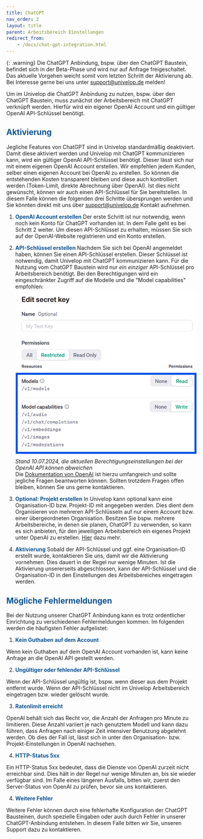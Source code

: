 ```yaml
---
title: ChatGPT
nav_order: 2
layout: title
parent: Arbeitsbereich Einstellungen
redirect_from:
    - /docs/chat-gpt-integration.html
---
```

{: .warning}
Die ChatGPT Anbindung, bspw. über den ChatGPT Baustein, befindet sich in der Beta-Phase und wird nur auf Anfrage freigeschaltet. Das aktuelle Vorgehen weicht somit vom letzten Schritt der Aktivierung ab. Bei Interesse gerne bei uns unter support@univelop.de melden!

Um im Univelop die ChatGPT Anbindung zu nutzen, bspw. über den ChatGPT Baustein, muss zunächst der Arbeitsbereich mit ChatGPT verknüpft werden.
Hierfür wird ein eigener OpenAI Account und ein gültiger OpenAI API-Schlüssel benötigt.

## <span style="color:#0b5394">**Aktivierung**</span>

Jegliche Features von ChatGPT sind in Univelop standardmäßig deaktiviert.
Damit diese aktiviert werden und Univelop mit ChatGPT kommunizieren kann, wird ein gültiger OpenAI API-Schlüssel benötigt.
Dieser lässt sich nur mit einem eigenen OpenAI Account erstellen.
Wir empfehlen jedem Kunden, selber einen eigenen Account bei OpenAI zu erstellen. So können die entstehenden Kosten transparent bleiben
und diese auch kontrolliert werden (Token-Limit, direkte Abrechnung über OpenAI).
Ist dies nicht gewünscht, können wir auch einen API-Schlüssel für Sie bereitstellen.
In diesem Falle können die folgenden drei Schritte übersprungen werden und Sie könnten direkt mit uns über support@univelop.de Kontakt aufnehmen.

1. <span style="color:#0b5394">**OpenAI Account erstellen**</span>
   Der erste Schritt ist nur notwendig, wenn noch kein Konto für ChatGPT vorhanden ist. In dem Falle geht es bei Schritt 2 weiter.
   Um diesen API-Schlüssel zu erhalten, müssen Sie sich auf der OpenAI-Website registrieren und ein Konto erstellen.

2. <span style="color:#0b5394">**API-Schlüssel erstellen**</span>
   Nachdem Sie sich bei OpenAI angemeldet haben, können Sie einen API-Schlüssel erstellen. Dieser Schlüssel ist notwendig, damit Univelop mit ChatGPT kommunizieren kann. Für die Nutzung vom ChatGPT Baustein wird nur _ein einziger_ API-Schlüssel pro Arbeitsbereich benötigt.
   Bei den Berechtigungen wird ein eingeschränkter Zugriff auf die Modelle und die "Model capabilities" empfohlen:
   ![api key permissions](\assets\chat-gpt-integration\api_key_permissions.png 'api key permissions')
   _Stand 10.07.2024, die aktuellen Berechtigungseinstellungen bei der OpenAI API können abweichen_ <br>
   Die [Dokumentation von OpenAI](https://help.openai.com/en/articles/9186755-managing-your-work-in-the-api-platform-with-projects) ist hierzu umfangreich und sollte jegliche Fragen beantworten können.
   Sollten trotzdem Fragen offen bleiben, können Sie uns gerne kontaktieren.

3. <span style="color:#0b5394">**Optional: Projekt erstellen**</span>
   In Univelop kann optional kann eine Organisation-ID bzw. Projekt-ID mit angegeben werden.
   Dies dient dem Organisieren von mehreren API-Schlüsseln auf nur einem Account bzw. einer übergeordneten Organisation.
   Besitzen Sie bspw. mehrere Arbeitsbereiche, in denen sie planen, ChatGPT zu verwenden, so kann es sich anbieten, für den jeweiligen Arbeitsbereich
   ein eigenes Projekt unter OpenAI zu erstellen. [Hier](https://help.openai.com/en/articles/9186755-managing-your-work-in-the-api-platform-with-projects) dazu mehr.

4. <span style="color:#0b5394">**Aktivierung**</span>
   Sobald der API-Schlüssel und ggf. eine Organisation-ID erstellt wurde, kontaktieren Sie uns, damit wir die Aktivierung vornehmen. Dies dauert in der Regel nur wenige Minuten.
   Ist die Aktivierung unsererseits abgeschlossen, kann der API-Schlüssel und die Organisation-ID in den Einstellungen des Arbeitsbereiches eingetragen werden.

## <span style="color:#0b5394">**Mögliche Fehlermeldungen**</span>

Bei der Nutzung unserer ChatGPT Anbindung kann es trotz ordentlicher Einrichtung zu verschiedenen Fehlermeldungen kommen.
Im folgenden werden die häufigsten Fehler aufgelistet:

1. <span style="color:#0b5394">**Kein Guthaben auf dem Account**</span>

Wenn kein Guthaben auf dem OpenAI Account vorhanden ist, kann keine Anfrage an die OpenAI API gestellt werden.

2. <span style="color:#0b5394">**Ungültiger oder fehlender API-Schlüssel**</span>

Wenn der API-Schlüssel ungültig ist, bspw. wenn dieser aus dem Projekt entfernt wurde.
Wenn der API-Schlüssel nicht im Univelop Arbeitsbereich eingetragen bzw. wieder gelöscht wurde.

3. <span style="color:#0b5394">**Ratenlimit erreicht**</span>

OpenAI behält sich das Recht vor, die Anzahl der Anfragen pro Minute zu limitieren.
Diese Anzahl variiert je nach genutztem Modell und kann dazu führen, dass Anfragen nach einiger Zeit intensiver Benutzung abgelehnt werden.
Ob dies der Fall ist, lässt sich in unter den Organisation- bzw. Projekt-Einstellungen in OpenAI nachsehen.

4. <span style="color:#0b5394">**HTTP-Status 5xx**</span>

Ein HTTP-Status 5xx bedeutet, dass die Dienste von OpenAI zurzeit nicht erreichbar sind.
Dies hält in der Regel nur wenige Minuten an, bis sie wieder verfügbar sind.
Im Falle eines längeren Ausfalls, bitten wir, zuerst den Server-Status von OpenAI zu prüfen, bevor sie uns kontaktieren.

4. <span style="color:#0b5394">**Weitere Fehler**</span>

Weitere Fehler können durch eine fehlerhafte Konfiguration der ChatGPT Bausteinen, durch spezielle Eingaben oder auch durch Fehler in unserer ChatGPT-Anbindung entstehen. In diesem Falle bitten wir Sie, unseren Support dazu zu kontaktieren.
